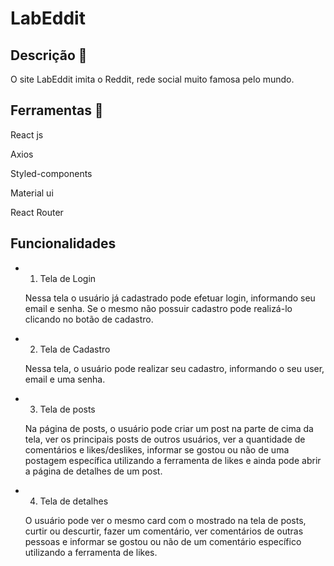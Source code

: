 # LabEddit

## Descrição 📄

O site LabEddit imita o Reddit, rede social muito famosa pelo mundo.

## Ferramentas 🔧

React js

Axios

Styled-components

Material ui

React Router

## Funcionalidades

- 1. Tela de Login

    Nessa tela o usuário já cadastrado pode efetuar login, informando seu email e senha. Se o mesmo não possuir cadastro pode realizá-lo clicando no botão de cadastro.

- 2. Tela de Cadastro

    Nessa tela, o usuário pode realizar seu cadastro, informando o seu user, email e uma senha.
    
- 3. Tela de posts   
    
    Na página de posts, o usuário pode criar um post na parte de cima da tela, ver os principais posts de outros usuários, ver a quantidade de comentários e likes/deslikes, informar se gostou ou não de uma postagem específica utilizando a ferramenta de likes e ainda pode abrir a página de detalhes de um post. 
    
- 4. Tela de detalhes

    O usuário pode ver o mesmo card com o mostrado na tela de posts, curtir ou descurtir, fazer um comentário, ver comentários de outras pessoas e informar se gostou ou não de um comentário específico utilizando a ferramenta de likes.